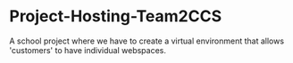 # Project-Hosting-Team2CCS
A school project where we have to create a virtual environment that allows 'customers' to have individual webspaces.
